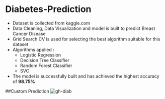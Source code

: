 # Diabetes-Prediction

- Dataset is collected from kaggle.com
- Data Cleaning, Data Visualization and model is built to predict Breast Cancer Disease
- Grid Search CV is used for selecting the best algorithm suitable for this dataset
- Algorithms applied : 
     * Logistic Regression 
     * Decision Tree Classifier 
     * Random Forest Classifier 
     * SVC
- The model is successfully built and has achieved the highest accuracy of **98.75%**

##Custom Prediction
![gh-diab](https://user-images.githubusercontent.com/64924874/84511912-dd16c780-ace4-11ea-893c-699a018b2636.png)
